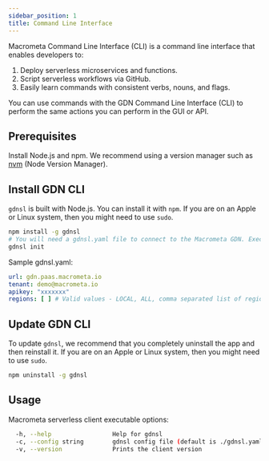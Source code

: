 ```yaml
---
sidebar_position: 1
title: Command Line Interface
---
```


Macrometa Command Line Interface (CLI) is a command line interface that enables developers to:

1. Deploy serverless microservices and functions.
1. Script serverless workflows via GitHub.
1. Easily learn commands with consistent verbs, nouns, and flags.

You can use commands with the GDN Command Line Interface (CLI) to perform the same actions you can perform in the GUI or API.

## Prerequisites

Install Node.js and npm. We recommend using a version manager such as [nvm](https://github.com/nvm-sh/nvm/blob/master/README.md) (Node Version Manager).

## Install GDN CLI

`gdnsl` is built with Node.js. You can install it with `npm`. If you are on an Apple or Linux system, then you might need to use `sudo`.

```bash
npm install -g gdnsl
# You will need a gdnsl.yaml file to connect to the Macrometa GDN. Execute the `init` command to create the yaml file in local directory.
gdnsl init
```

Sample gdnsl.yaml:

  ```yaml
  url: gdn.paas.macrometa.io
  tenant: demo@macrometa.io
  apikey: "xxxxxxx"
  regions: [ ] # Valid values - LOCAL, ALL, comma separated list of regions.
  ```

## Update GDN CLI

To update `gdnsl`, we recommend that you completely uninstall the app and then reinstall it. If you are on an Apple or Linux system, then you might need to use `sudo`.

```bash
npm uninstall -g gdnsl
```

## Usage

Macrometa serverless client executable options:

```bash
  -h, --help                 Help for gdnsl
  -c, --config string        gdnsl config file (default is ./gdnsl.yaml)  
  -v, --version              Prints the client version
```
